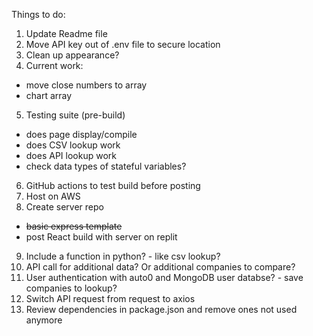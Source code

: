 Things to do:
1. Update Readme file
2. Move API key out of .env file to secure location
3. Clean up appearance?
4. Current work:
 - move close numbers to array
 - chart array
5. Testing suite (pre-build)
 - does page display/compile
 - does CSV lookup work
 - does API lookup work
 - check data types of stateful variables?
6. GitHub actions to test build before posting
7. Host on AWS
8. Create server repo
 - ~~basic express template~~
 - post React build with server on replit
9. Include a function in python? - like csv lookup?
10. API call for additional data?  Or additional companies to compare?
11. User authentication with auto0 and MongoDB user databse? - save companies to lookup?
12. Switch API request from request to axios
13. Review dependencies in package.json and remove ones not used anymore
